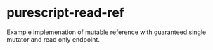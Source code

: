 # purescript-read-ref

Example implemenation of mutable reference with guaranteed single mutator and read only endpoint.
